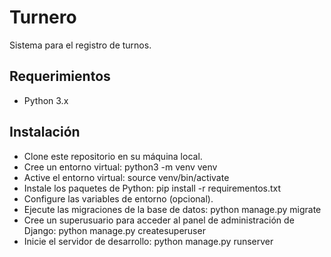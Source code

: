 # Turnero

Sistema para el registro de turnos.

## Requerimientos
* Python 3.x

## Instalación
* Clone este repositorio en su máquina local.
* Cree un entorno virtual: python3 -m venv venv
* Active el entorno virtual: source venv/bin/activate
* Instale los paquetes de Python: pip install -r requirementos.txt
* Configure las variables de entorno (opcional).
* Ejecute las migraciones de la base de datos: python manage.py migrate
* Cree un superusuario para acceder al panel de administración de Django: python manage.py createsuperuser
* Inicie el servidor de desarrollo: python manage.py runserver
